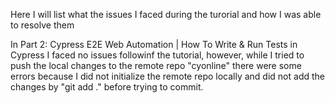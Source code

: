 Here I will list what the issues I faced during the turorial and how I was able to resolve them

In Part 2: Cypress E2E Web Automation | How To Write & Run Tests in Cypress
  I faced no issues followinf the tutorial, however, while I tried to push the local changes to the remote repo "cyonline" there were some errors because I did not initialize the remote repo locally and did not add the changes by "git add ." before trying to commit.


